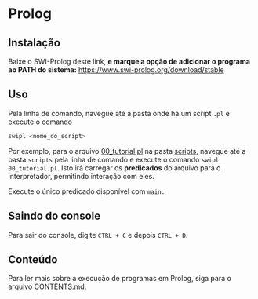 # Prolog

## Instalação

Baixe o SWI-Prolog deste link, **e marque a opção de adicionar o programa ao PATH do sistema:** 
https://www.swi-prolog.org/download/stable

## Uso

Pela linha de comando, navegue até a pasta onde há um script `.pl` e execute o comando

```bash
swipl <nome_do_script>
```

Por exemplo, para o arquivo [00_tutorial.pl](scripts/00_tutorial.pl) na pasta [scripts](scripts), navegue até a pasta 
`scripts` pela linha de comando  e execute o comando `swipl 00_tutorial.pl`. Isto irá carregar os **predicados** do arquivo 
para o interpretador, permitindo interação com eles.

Execute o único predicado disponível com `main.`

## Saindo do console

Para sair do console, digite `CTRL + C` e depois `CTRL + D`.

## Conteúdo

Para ler mais sobre a execução de programas em Prolog, siga para o arquivo [CONTENTS.md](CONTENTS.md).